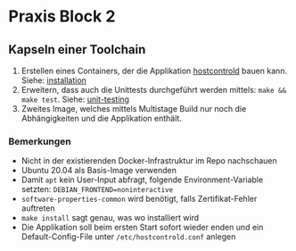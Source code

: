 Praxis Block 2
==============


Kapseln einer Toolchain
-----------------------

1. Erstellen eines Containers,
   der die Applikation [hostcontrold](https://github.com/langchr86/hostcontrold) bauen kann.
   Siehe: [installation](https://github.com/langchr86/hostcontrold#installation)
1. Erweitern, dass auch die Unittests durchgeführt werden mittels: `make && make test`.
   Siehe: [unit-testing](https://github.com/langchr86/hostcontrold#unit-testing)
1. Zweites Image, welches mittels Multistage Build nur noch die Abhängigkeiten und die Applikation enthält.

### Bemerkungen

* Nicht in der existierenden Docker-Infrastruktur im Repo nachschauen
* Ubuntu 20.04 als Basis-Image verwenden
* Damit `apt` kein User-Input abfragt, folgende Environment-Variable setzten: `DEBIAN_FRONTEND=noninteractive`
* `software-properties-common` wird benötigt, falls Zertifikat-Fehler auftreten
* `make install` sagt genau, was wo installiert wird
* Die Applikation soll beim ersten Start sofort wieder enden
  und ein Default-Config-File unter `/etc/hostcontrold.conf` anlegen
